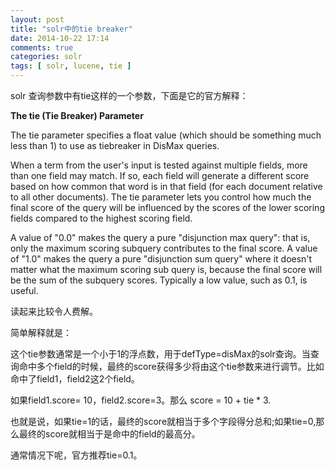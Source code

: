 ```yaml
---
layout: post
title: "solr中的tie breaker"
date: 2014-10-22 17:14
comments: true
categories: solr
tags: [ solr, lucene, tie ]
---
```

solr 查询参数中有tie这样的一个参数，下面是它的官方解释：


**The tie (Tie Breaker) Parameter**

The tie parameter specifies a float value (which should be something much less than 1) to use as tiebreaker in DisMax queries.

When a term from the user's input is tested against multiple fields, more than one field may match. If so, each field will generate a different score based on how common that word is in that field (for each document relative to all other documents). The tie parameter lets you control how much the final score of the query will be influenced by the scores of the lower scoring fields compared to the highest scoring field.

A value of "0.0" makes the query a pure "disjunction max query": that is, only the maximum scoring subquery contributes to the final score. A value of "1.0" makes the query a pure "disjunction sum query" where it doesn't matter what the maximum scoring sub query is, because the final score will be the sum of the subquery scores. Typically a low value, such as 0.1, is useful.

读起来比较令人费解。

简单解释就是：

这个tie参数通常是一个小于1的浮点数，用于defType=disMax的solr查询。当查询命中多个field的时候，最终的score获得多少将由这个tie参数来进行调节。比如命中了field1，field2这2个field。

如果field1.score= 10，field2.score=3。那么 score = 10 + tie * 3.

也就是说，如果tie=1的话，最终的score就相当于多个字段得分总和;如果tie=0,那么最终的score就相当于是命中的field的最高分。

通常情况下呢，官方推荐tie=0.1。


